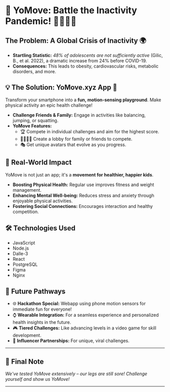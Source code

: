 # 🌟 YoMove: Battle the Inactivity Pandemic! 🏃‍♀️🏃‍♂️

## The Problem: A Global Crisis of Inactivity 🌍
- **Startling Statistic:** _48% of adolescents are not sufficiently active_ (Gilic, B., et al. 2022), a dramatic increase from 24% before COVID-19.
- **Consequences:** This leads to obesity, cardiovascular risks, metabolic disorders, and more.

## 💡 The Solution: YoMove.xyz App 📱
Transform your smartphone into a **fun, motion-sensing playground**. Make physical activity an epic health challenge!
- **Challenge Friends & Family:** Engage in activities like balancing, jumping, or squatting.
- **YoMove Features:**
  - 🏆 Compete in individual challenges and aim for the highest score.
  - 👨‍👩‍👧‍👦 Create a lobby for family or friends to compete.
  - 🎭 Get unique avatars that evolve as you progress.

## 🚀 Real-World Impact
YoMove is not just an app; it's a **movement for healthier, happier kids**.
- **Boosting Physical Health:** Regular use improves fitness and weight management.
- **Enhancing Mental Well-being:** Reduces stress and anxiety through enjoyable physical activities.
- **Fostering Social Connections:** Encourages interaction and healthy competition.

## 🛠️ Technologies Used
- JavaScript
- Node.js
- Dalle-3
- React
- PostgreSQL
- Figma
- Nginx

## 🔮 Future Pathways
- 🌐 **Hackathon Special:** Webapp using phone motion sensors for immediate fun for everyone!
- ⌚ **Wearable Integration:** For a seamless experience and personalized health insights in the future.
- 🎮 **Tiered Challenges:** Like advancing levels in a video game for skill development.
- 🌟 **Influencer Partnerships:** For unique, viral challenges.

---

## 🏁 Final Note
_We've tested YoMove extensively – our legs are still sore! 
Challenge yourself and show us YoMove!_

---
